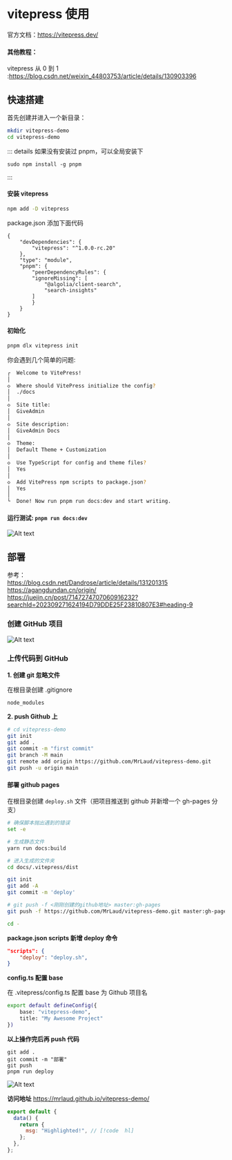 # vitepress 使用

官方文档：https://vitepress.dev/

#### 其他教程：

vitepress 从 0 到 1 :https://blog.csdn.net/weixin_44803753/article/details/130903396

## 快速搭建

首先创建并进入一个新目录：

```bash
mkdir vitepress-demo
cd vitepress-demo
```

::: details 如果没有安装过 pnpm，可以全局安装下

```
sudo npm install -g pnpm
```

:::

#### 安装 vitepress

```bash
npm add -D vitepress
```

package.json 添加下面代码

```js{5-13}
{
    "devDependencies": {
        "vitepress": "^1.0.0-rc.20"
    },
    "type": "module",
    "pnpm": {
        "peerDependencyRules": {
        "ignoreMissing": [
            "@algolia/client-search",
            "search-insights"
        ]
        }
    }
}
```

#### 初始化

```bash
pnpm dlx vitepress init
```

你会遇到几个简单的问题:

```bash
┌  Welcome to VitePress!
│
◇  Where should VitePress initialize the config?
│  ./docs
│
◇  Site title:
│  GiveAdmin
│
◇  Site description:
│  GiveAdmin Docs
│
◇  Theme:
│  Default Theme + Customization
│
◇  Use TypeScript for config and theme files?
│  Yes
│
◇  Add VitePress npm scripts to package.json?
│  Yes
│
└  Done! Now run pnpm run docs:dev and start writing.
```

#### 运行测试: `pnpm run docs:dev`

![Alt text](/study/front-end/vitepress/001.png)

## 部署

参考：<br/>
https://blog.csdn.net/Dandrose/article/details/131201315
<br/>
https://agangdundan.cn/origin/
<br/>
https://juejin.cn/post/7147274707060916232?searchId=202309271624194D79DDE25F23810807E3#heading-9

### 创建 GitHub 项目

![Alt text](/study/front-end/vitepress/002.png)

### 上传代码到 GitHub

**1. 创建 git 忽略文件**

在根目录创建 .gitignore

```
node_modules

```

**2. push Github 上**

```bash
# cd vitepress-demo
git init
git add .
git commit -m "first commit"
git branch -M main
git remote add origin https://github.com/MrLaud/vitepress-demo.git
git push -u origin main
```

#### 部署 github pages

在根目录创建 `deploy.sh` 文件（把项目推送到 github 并新增一个 gh-pages 分支）

```bash
# 确保脚本抛出遇到的错误
set -e

# 生成静态文件
yarn run docs:build

# 进入生成的文件夹
cd docs/.vitepress/dist

git init
git add -A
git commit -m 'deploy'

# git push -f <刚刚创建的github地址> master:gh-pages
git push -f https://github.com/MrLaud/vitepress-demo.git master:gh-pages

cd -
```

**package.json scripts 新增 deploy 命令**

```json
"scripts": {
    "deploy": "deploy.sh",
}
```

**config.ts 配置 base**

在 .vitepress/config.ts 配置 base 为 Github 项目名

```bash
export default defineConfig({
    base: "vitepress-demo",
    title: "My Awesome Project"
})
```

**以上操作完后再 push 代码**

```
git add .
git commit -m "部署"
git push
pnpm run deploy
```

![Alt text](/study/front-end/vitepress/003.png)

**访问地址**
https://mrlaud.github.io/vitepress-demo/

```js
export default {
  data() {
    return {
      msg: "Highlighted!", // [!code  hl]
    };
  },
};
```
